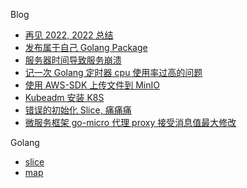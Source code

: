 Blog
* [再见 2022, 2022 总结](blog/summary_by_2022.md)
* [发布属于自己 Golang Package ](blog/golang/发布自己go包.md)
* [服务器时间导致服务崩溃](blog/bug_for_the_server_date.md)
* [记一次 Golang 定时器 cpu 使用率过高的问题](blog/golang/golang_time_cpu.md)
* [使用 AWS-SDK 上传文件到 MinIO ](blog/golang/aws-s3-oss-go.md)
* [ Kubeadm 安装 K8S ](K8S/install.md)
* [错误的初始化 Slice, 痛痛痛](blog/golang/error_init_slice.md)
* [微服务框架 go-micro 代理 proxy 接受消息值最大修改](blog/golang/go_micro_MaxCallRecvMsgSize.md) 

Golang
* [slice](golang/slice.md) 
* [map](golang/map.md) 
